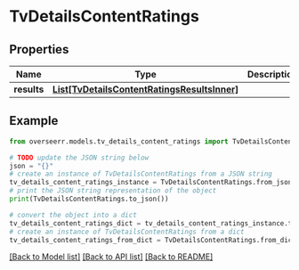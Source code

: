 # TvDetailsContentRatings


## Properties

Name | Type | Description | Notes
------------ | ------------- | ------------- | -------------
**results** | [**List[TvDetailsContentRatingsResultsInner]**](TvDetailsContentRatingsResultsInner.md) |  | [optional] 

## Example

```python
from overseerr.models.tv_details_content_ratings import TvDetailsContentRatings

# TODO update the JSON string below
json = "{}"
# create an instance of TvDetailsContentRatings from a JSON string
tv_details_content_ratings_instance = TvDetailsContentRatings.from_json(json)
# print the JSON string representation of the object
print(TvDetailsContentRatings.to_json())

# convert the object into a dict
tv_details_content_ratings_dict = tv_details_content_ratings_instance.to_dict()
# create an instance of TvDetailsContentRatings from a dict
tv_details_content_ratings_from_dict = TvDetailsContentRatings.from_dict(tv_details_content_ratings_dict)
```
[[Back to Model list]](../README.md#documentation-for-models) [[Back to API list]](../README.md#documentation-for-api-endpoints) [[Back to README]](../README.md)


